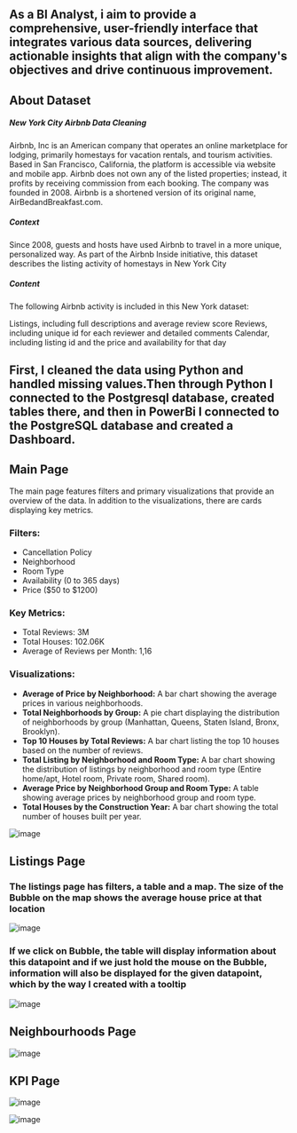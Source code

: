 ## As a BI Analyst, i aim to provide a comprehensive, user-friendly interface that integrates various data sources, delivering actionable insights that align with the company's objectives and drive continuous improvement.


## About Dataset
##### New York City Airbnb Data Cleaning

Airbnb, Inc is an American company that operates an online marketplace for lodging, primarily homestays for vacation rentals, and tourism activities. Based in San Francisco, California, the platform is accessible via website and mobile app. Airbnb does not own any of the listed properties; instead, it profits by receiving commission from each booking. The company was founded in 2008. Airbnb is a shortened version of its original name, AirBedandBreakfast.com.


##### Context

Since 2008, guests and hosts have used Airbnb to travel in a more unique, personalized way. As part of the Airbnb Inside initiative, this dataset describes the listing activity of homestays in New York City

##### Content

The following Airbnb activity is included in this New York dataset:

Listings, including full descriptions and average review score Reviews, including unique id for each reviewer and detailed comments Calendar, including listing id and the price and availability for that day


## First, I cleaned the data using Python and handled missing values.Then through Python I connected to the Postgresql database, created tables there, and then in PowerBi I connected to the PostgreSQL database and created a Dashboard.

## Main Page
The main page features filters and primary visualizations that provide an overview of the data. In addition to the visualizations, there are cards displaying key metrics.

### Filters:

* Cancellation Policy
* Neighborhood
* Room Type
* Availability (0 to 365 days)
* Price ($50 to $1200)
### Key Metrics:

* Total Reviews: 3M
* Total Houses: 102.06K
* Average of Reviews per Month: 1,16
### Visualizations:

* __Average of Price by Neighborhood:__  A bar chart showing the average prices in various neighborhoods.
* __Total Neighborhoods by Group:__ A pie chart displaying the distribution of neighborhoods by group (Manhattan, Queens, Staten Island, Bronx, Brooklyn).
* __Top 10 Houses by Total Reviews:__ A bar chart listing the top 10 houses based on the number of reviews.
* __Total Listing by Neighborhood and Room Type:__ A bar chart showing the distribution of listings by neighborhood and room type (Entire home/apt, Hotel room, Private room, Shared room).
* __Average Price by Neighborhood Group and Room Type:__ A table showing average prices by neighborhood group and room type.
* __Total Houses by the Construction Year:__ A bar chart showing the total number of houses built per year.

![image](https://github.com/user-attachments/assets/5e76a76c-e5b0-4c44-8a81-8b5b5f2d6b84)

## Listings Page
### The listings page has filters, a table and a map. The size of the Bubble on the map shows the average house price at that location

![image](https://github.com/user-attachments/assets/a1557bb3-22ee-4181-83b8-ae279db3daf2)

### If we click on Bubble, the table will display information about this datapoint and if we just hold the mouse on the Bubble, information will also be displayed for the given datapoint, which by the way I created with a tooltip

![image](https://github.com/user-attachments/assets/1adfe1bf-6b0f-4ffb-97a2-a49d6d55324e)

## Neighbourhoods Page
![image](https://github.com/user-attachments/assets/92578c64-546f-4701-bd0b-07ed307c5e97)


## KPI Page
![image](https://github.com/user-attachments/assets/b38bc158-4dc1-42c3-b99a-376f9a860eac)

![image](https://github.com/user-attachments/assets/fc60c134-3b39-4a31-b4e8-b114cbdce0f1)
